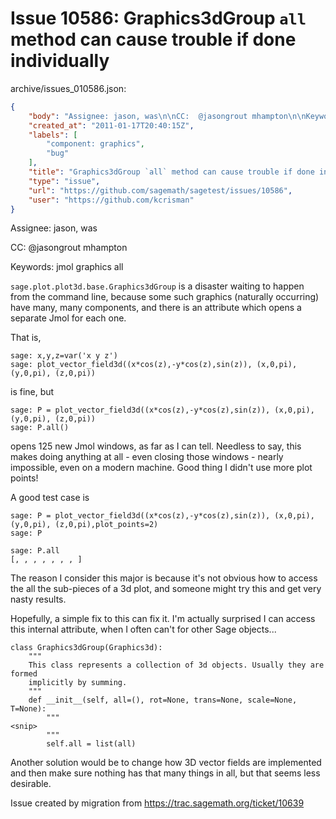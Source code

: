 # Issue 10586: Graphics3dGroup `all` method can cause trouble if done individually

archive/issues_010586.json:
```json
{
    "body": "Assignee: jason, was\n\nCC:  @jasongrout mhampton\n\nKeywords: jmol graphics all\n\n`sage.plot.plot3d.base.Graphics3dGroup` is a disaster waiting to happen from the command line, because some such graphics (naturally occurring) have many, many components, and there is an attribute which opens a separate Jmol for each one. \n\nThat is,\n\n```\nsage: x,y,z=var('x y z')\nsage: plot_vector_field3d((x*cos(z),-y*cos(z),sin(z)), (x,0,pi), (y,0,pi), (z,0,pi))\n```\n\nis fine, but\n\n```\nsage: P = plot_vector_field3d((x*cos(z),-y*cos(z),sin(z)), (x,0,pi), (y,0,pi), (z,0,pi))\nsage: P.all()\n```\n\nopens 125 new Jmol windows, as far as I can tell.  Needless to say, this makes doing anything at all - even closing those windows - nearly impossible, even on a modern machine.  Good thing I didn't use more plot points!\n\nA good test case is \n\n```\nsage: P = plot_vector_field3d((x*cos(z),-y*cos(z),sin(z)), (x,0,pi), (y,0,pi), (z,0,pi),plot_points=2)\nsage: P\n\nsage: P.all\n[, , , , , , , ]\n```\n\nThe reason I consider this major is because it's not obvious how to access the all the sub-pieces of a 3d plot, and someone might try this and get very nasty results.\n\nHopefully, a simple fix to this can fix it.  I'm actually surprised I can access this internal attribute, when I often can't for other Sage objects... \n\n```\nclass Graphics3dGroup(Graphics3d):\n    \"\"\"\n    This class represents a collection of 3d objects. Usually they are formed\n    implicitly by summing.\n    \"\"\"\n    def __init__(self, all=(), rot=None, trans=None, scale=None, T=None):\n        \"\"\"\n<snip>\n        \"\"\"\n        self.all = list(all)\n```\n\n\nAnother solution would be to change how 3D vector fields are implemented and then make sure nothing has that many things in all, but that seems less desirable.\n\nIssue created by migration from https://trac.sagemath.org/ticket/10639\n\n",
    "created_at": "2011-01-17T20:40:15Z",
    "labels": [
        "component: graphics",
        "bug"
    ],
    "title": "Graphics3dGroup `all` method can cause trouble if done individually",
    "type": "issue",
    "url": "https://github.com/sagemath/sagetest/issues/10586",
    "user": "https://github.com/kcrisman"
}
```
Assignee: jason, was

CC:  @jasongrout mhampton

Keywords: jmol graphics all

`sage.plot.plot3d.base.Graphics3dGroup` is a disaster waiting to happen from the command line, because some such graphics (naturally occurring) have many, many components, and there is an attribute which opens a separate Jmol for each one. 

That is,

```
sage: x,y,z=var('x y z')
sage: plot_vector_field3d((x*cos(z),-y*cos(z),sin(z)), (x,0,pi), (y,0,pi), (z,0,pi))
```

is fine, but

```
sage: P = plot_vector_field3d((x*cos(z),-y*cos(z),sin(z)), (x,0,pi), (y,0,pi), (z,0,pi))
sage: P.all()
```

opens 125 new Jmol windows, as far as I can tell.  Needless to say, this makes doing anything at all - even closing those windows - nearly impossible, even on a modern machine.  Good thing I didn't use more plot points!

A good test case is 

```
sage: P = plot_vector_field3d((x*cos(z),-y*cos(z),sin(z)), (x,0,pi), (y,0,pi), (z,0,pi),plot_points=2)
sage: P

sage: P.all
[, , , , , , , ]
```

The reason I consider this major is because it's not obvious how to access the all the sub-pieces of a 3d plot, and someone might try this and get very nasty results.

Hopefully, a simple fix to this can fix it.  I'm actually surprised I can access this internal attribute, when I often can't for other Sage objects... 

```
class Graphics3dGroup(Graphics3d):
    """
    This class represents a collection of 3d objects. Usually they are formed
    implicitly by summing.
    """
    def __init__(self, all=(), rot=None, trans=None, scale=None, T=None):
        """
<snip>
        """
        self.all = list(all)
```


Another solution would be to change how 3D vector fields are implemented and then make sure nothing has that many things in all, but that seems less desirable.

Issue created by migration from https://trac.sagemath.org/ticket/10639


